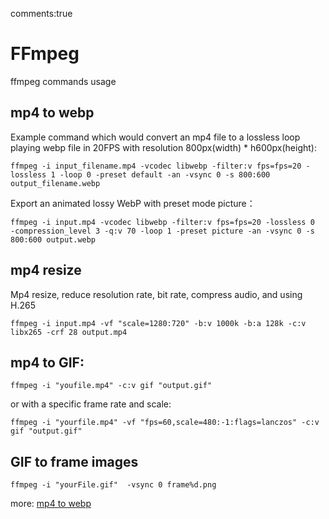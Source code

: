 comments:true

# FFmpeg
ffmpeg commands usage

## mp4 to webp

Example command which would convert an mp4 file to a lossless loop playing webp file in 20FPS with resolution 800px(width) * h600px(height):

```
ffmpeg -i input_filename.mp4 -vcodec libwebp -filter:v fps=fps=20 -lossless 1 -loop 0 -preset default -an -vsync 0 -s 800:600 output_filename.webp
```

Export an animated lossy WebP with preset mode picture：
```
ffmpeg -i input.mp4 -vcodec libwebp -filter:v fps=fps=20 -lossless 0  -compression_level 3 -q:v 70 -loop 1 -preset picture -an -vsync 0 -s 800:600 output.webp
```

## mp4 resize

Mp4 resize, reduce resolution rate, bit rate, compress audio, and using H.265

```
ffmpeg -i input.mp4 -vf "scale=1280:720" -b:v 1000k -b:a 128k -c:v libx265 -crf 28 output.mp4
```

## mp4 to GIF:

```
ffmpeg -i "youfile.mp4" -c:v gif "output.gif"
```
or with a specific frame rate and scale:

```
ffmpeg -i "yourfile.mp4" -vf "fps=60,scale=480:-1:flags=lanczos" -c:v gif "output.gif"
```

## GIF to frame images

```
ffmpeg -i "yourFile.gif"  -vsync 0 frame%d.png 
```


 more:
  [mp4 to webp](https://gist.github.com/witmin/1edf926c2886d5c8d9b264d70baf7379)